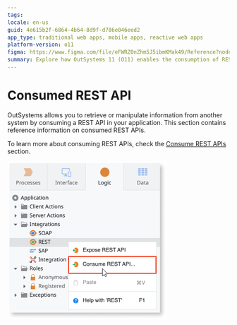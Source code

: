 ```yaml
---
tags:
locale: en-us
guid: 4e615b2f-6864-4b64-8d9f-d786e046eed2
app_type: traditional web apps, mobile apps, reactive web apps
platform-version: o11
figma: https://www.figma.com/file/eFWRZ0nZhm5J5ibmKMak49/Reference?node-id=2146:3572
summary: Explore how OutSystems 11 (O11) enables the consumption of REST APIs to interact with external systems.
---
```

# Consumed REST API

OutSystems allows you to retrieve or manipulate information from another system by consuming a REST API in your application. This section contains reference information on consumed REST APIs.

To learn more about consuming REST APIs, check the [Consume REST APIs](../../../../integration-with-systems/rest/consume-rest-apis/intro.md) section.

![Screenshot illustrating the consumed REST API interface in OutSystems](images/consumed-rest-api-ss.png "Consumed REST API Screenshot")
